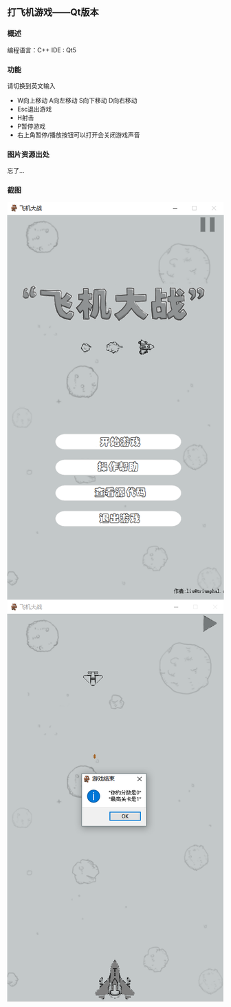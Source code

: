 ## 打飞机游戏——Qt版本
### 概述
编程语言：C++
IDE : Qt5

### 功能
请切换到英文输入
* W向上移动 A向左移动 S向下移动 D向右移动
* Esc退出游戏
* H射击
* P暂停游戏
* 右上角暂停/播放按钮可以打开会关闭游戏声音

### 图片资源出处
忘了...

### 截图
![image](https://github.com/triumphalLiu/ThunderCrossQT/blob/master/ScreenShot/game1.png)
![image](https://github.com/triumphalLiu/ThunderCrossQT/blob/master/ScreenShot/game2.png)
